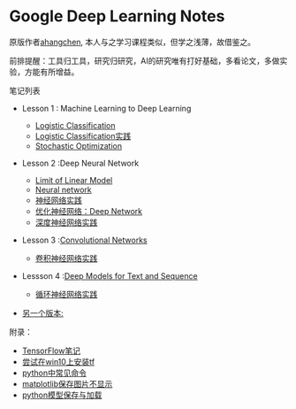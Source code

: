 # Google Deep Learning Notes

原版作者[ahangchen](https://github.com/ahangchen/GDLnotes), 本人与之学习课程类似，但学之浅薄，故借鉴之。

前排提醒：工具归工具，研究归研究，AI的研究唯有打好基础，多看论文，多做实验，方能有所增益。


笔记列表
- Lesson 1 : Machine Learning to Deep Learning
    - [Logistic Classification](note/lesson-1/logistic_classify.md)
    - [Logistic Classification实践](note/lesson-1/practical.md)
    - [Stochastic Optimization](note/lesson-1/Stochastic_Optimization.md)

- Lesson 2 :Deep Neural Network
    - [Limit of Linear Model](note/lesson-2/limit_linear.md)
    - [Neural network](note/lesson-2/neural_network.md)
    - [神经网络实践](note/lesson-2/neural_practical.md)
    - [优化神经网络：Deep Network](note/lesson-2/deep_network.md)
    - [深度神经网络实践](note/lesson-2/deep_network_practice.md)

- Lesson 3 :[Convolutional Networks](note/lesson-3/README.md)
    - [卷积神经网络实践](note/lesson-3/practice.md)

- Lessson 4 :[Deep Models for Text and Sequence](note/lesson-4/README.md)
    - [循环神经网络实践](note/lesson-4/rnn_practice.md)

- [另一个版本:](note/another.md)

附录：
- [TensorFlow笔记](note/tensorflow/README.md)
- [尝试在win10上安装tf](note/hw/win.md)
- [python中常见命令](note/hw/py.md)
- [matplotlib保存图片不显示](src/short_codes/plotpig.py)
- [python模型保存与加载](http://peterpan.top/git/model.html)




